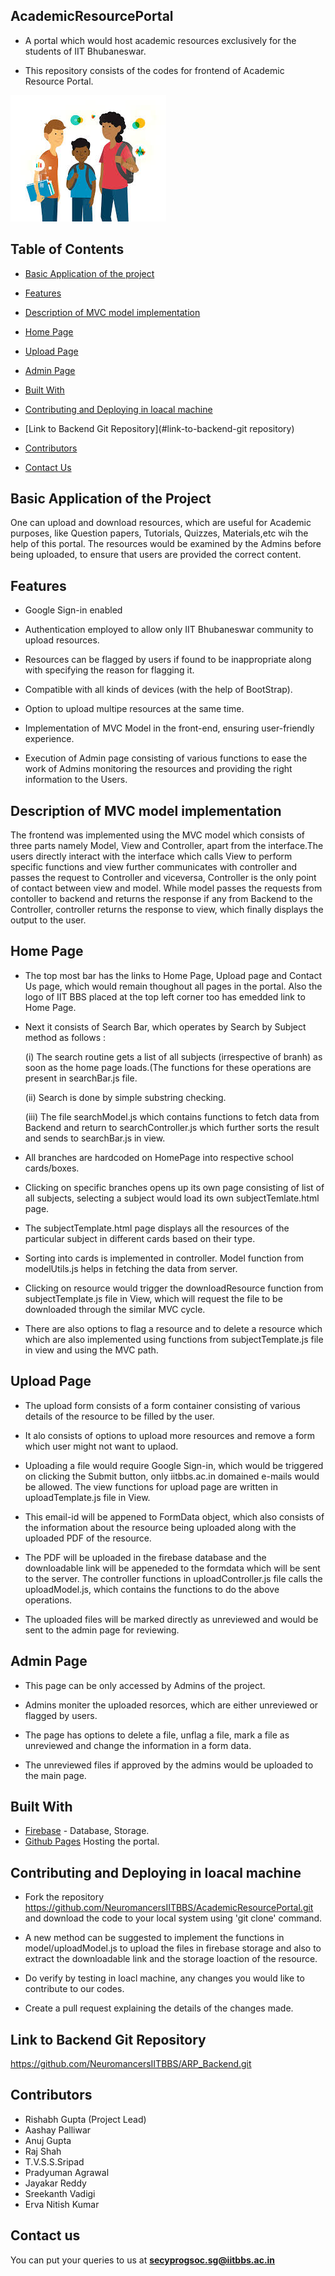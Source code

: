 ## AcademicResourcePortal

- A portal which would host academic resources exclusively for the students of IIT Bhubaneswar.

- This repository consists of the codes for frontend of Academic Resource Portal.

![ARPCommunity](/public/images/arpCommunity.jpeg)

## Table of Contents

- [Basic Application of the project](#basic-application-of-the-project)

- [Features](#features)

- [Description of MVC model implementation](#description-of-mvc-model-implementation)

- [Home Page](#home-page)

- [Upload Page](#upload-page)

- [Admin Page](#admin-page)

- [Built With](#built-with)

- [Contributing and Deploying in loacal machine](#contributing-and-deploying-in-loacal-machine)

- [Link to Backend Git Repository](#link-to-backend-git repository)

- [Contributors](#contributors)

- [Contact Us](#contact-us)



## Basic Application of the Project

One can upload and download resources, which are useful for Academic purposes, like Question papers, Tutorials, Quizzes, Materials,etc wih the help of this portal. The resources would be examined by the Admins before being uploaded, to ensure that users are provided the correct content.



## Features

- Google Sign-in enabled

- Authentication employed to allow only IIT Bhubaneswar community to upload resources.

- Resources can be flagged by users if found to be inappropriate along with specifying the reason for flagging it.

- Compatible with all kinds of devices (with the help of BootStrap).

- Option to upload multipe resources at the same time.

- Implementation of MVC Model in the front-end, ensuring user-friendly experience.

- Execution of Admin page consisting of various functions to ease the work of Admins monitoring the resources and providing the right information to the Users.



## Description of MVC model implementation

The frontend was implemented using the MVC model which consists of three parts namely Model, View and Controller, apart from the interface.The users directly interact with the interface which calls View to perform specific functions and view further communicates with controller and passes the request to Controller and viceversa, Controller is the only point of contact between view and model. While model passes the requests from contoller to backend and returns the response if any from Backend to the Controller, controller returns the response to view, which finally displays the output to the user.



## Home Page

- The top most bar has the links to Home Page, Upload page and Contact Us page, which would remain thoughout all pages in the portal. Also the logo of IIT BBS placed at the top left corner too has emedded link to Home Page.

- Next it consists of Search Bar, which operates by Search by Subject method as follows :

    (i) The search routine gets a list of all subjects (irrespective of branh) as soon as the home page loads.(The functions for these operations are present in searchBar.js file.

    (ii) Search is done by simple substring checking.

    (iii) The file searchModel.js which contains functions to fetch data from Backend and return to searchController.js which further sorts the result and sends to searchBar.js in view.

- All branches are hardcoded on HomePage into respective school cards/boxes.

- Clicking on specific branches opens up its own page consisting of list of all subjects, selecting a subject would load its own subjectTemlate.html page.

- The subjectTemplate.html page displays all the resources of the particular subject in different cards based on their type.

- Sorting into cards is implemented in controller. Model function from modelUtils.js helps in fetching the data from server.

- Clicking on resource would trigger the downloadResource function from subjectTemplate.js file in View, which will request the file to be downloaded through the similar MVC cycle.

- There are also options to flag a resource and to delete a resource which which are also implemented using functions from subjectTemplate.js file in view and using the MVC path.



## Upload Page

- The upload form consists of a form container consisting of various details of the resource to be filled by the user.

- It alo consists of options to upload more resources and remove a form which user might not want to uplaod.  

- Uploading a file would require Google Sign-in, which would be triggered on clicking the Submit button, only iitbbs.ac.in domained e-mails would be allowed. The view functions for upload page are written in uploadTemplate.js file in View.

- This email-id will be appened to FormData object, which also consists of the information about the resource being uploaded along with the uploaded PDF of the resource.

- The PDF will be uploaded in the firebase database and the downloadable link will be appeneded to the formdata which will be sent to the server. The controller functions in uploadController.js file calls the uploadModel.js, which contains the functions to do the above operations.

- The uploaded files will be marked directly as unreviewed and would be sent to the admin page for reviewing.



## Admin Page

- This page can be only accessed by Admins of the project.

- Admins moniter the uploaded resorces, which are either unreviewed or flagged by users.

- The page has options to delete a file, unflag a file, mark a file as unreviewed and change the information in a form data.

- The unreviewed files if approved by the admins would be uploaded to the main page.


## Built With

* [Firebase](https://firebase.google.com/) - Database, Storage.
* [Github Pages](https://pages.github.com/)  Hosting the portal.


## Contributing and Deploying in loacal machine

- Fork the repository https://github.com/NeuromancersIITBBS/AcademicResourcePortal.git and download the code to your local system using 'git clone' command.

- A new method can be suggested to implement the functions in model/uploadModel.js to upload the files in firebase storage and also to extract the downloadable link and the storage loaction of the resource.

- Do verify by testing in loacl machine, any changes you would like to contribute to our codes.

- Create a pull request explaining the details of the changes made.


## Link to Backend Git Repository

https://github.com/NeuromancersIITBBS/ARP_Backend.git


## Contributors

- Rishabh Gupta (Project Lead)
- Aashay Palliwar
- Anuj Gupta
- Raj Shah
- T.V.S.S.Sripad
- Pradyuman Agrawal
- Jayakar Reddy
- Sreekanth Vadigi
- Erva Nitish Kumar


## Contact us

   You can put your queries to us at **secyprogsoc.sg@iitbbs.ac.in**
